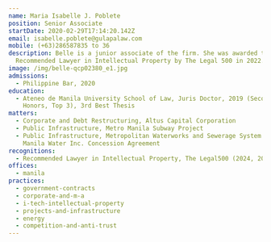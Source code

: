 ```yaml
---
name: Maria Isabelle J. Poblete
position: Senior Associate
startDate: 2020-02-29T17:14:20.142Z
email: isabelle.poblete@gulapalaw.com
mobile: (+63)286587835 to 36
description: Belle is a junior associate of the firm. She was awarded the
  Recommended Lawyer in Intellectual Property by The Legal 500 in 2022.
image: /img/belle-qcp02380_e1.jpg
admissions:
  - Philippine Bar, 2020
education:
  - Ateneo de Manila University School of Law, Juris Doctor, 2019 (Second
    Honors, Top 3), 3rd Best Thesis
matters:
  - Corporate and Debt Restructuring, Altus Capital Corporation
  - Public Infrastructure, Metro Manila Subway Project
  - Public Infrastructure, Metropolitan Waterworks and Sewerage System and
    Manila Water Inc. Concession Agreement
recognitions:
  - Recommended Lawyer in Intellectual Property, The Legal500 (2024, 2023, 2022)
offices:
  - manila
practices:
  - government-contracts
  - corporate-and-m-a
  - i-tech-intellectual-property
  - projects-and-infrastructure
  - energy
  - competition-and-anti-trust
---
```

